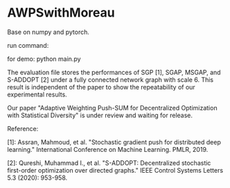 # AWPSwithMoreau
Base on numpy and pytorch.

run command:

for demo: python main.py

The evaluation file stores the performances of SGP [1], SGAP, MSGAP, and S-ADDOPT [2] under a fully connected network graph with scale 6. This result is independent of the paper to show the repeatability of our experimental results.

Our paper "Adaptive Weighting Push-SUM for Decentralized Optimization with Statistical Diversity" is under review and waiting for release.

Reference:

[1]: Assran, Mahmoud, et al. "Stochastic gradient push for distributed deep learning." International Conference on Machine Learning. PMLR, 2019.

[2]: Qureshi, Muhammad I., et al. "S-ADDOPT: Decentralized stochastic first-order optimization over directed graphs." IEEE Control Systems Letters 5.3 (2020): 953-958.
